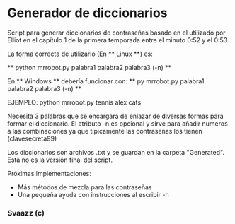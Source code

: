 # Generador de diccionarios

Script para generar diccionarios de contraseñas basado en el utilizado por Elliot en el capítulo 1 de la primera temporada entre el minuto 0:52 y el 0:53

La forma correcta de utilizarlo (En ** Linux **) es:

** python mrrobot.py palabra1 palabra2 palabra3 (-n) **

En ** Windows ** debería funcionar con:
** py mrrobot.py palabra1 palabra2 palabra3 (-n) **

EJEMPLO:
python mrrobot.py tennis alex cats

Necesita 3 palabras que se encargará de enlazar de diversas formas para formar el diccionario. El atributo -n es opcional y sirve para añadir numeros a las combinaciones ya que típicamente las contraseñas los tienen (clavesecreta99)

Los diccionarios son archivos .txt y se guardan en la carpeta "Generated".
Esta no es la versión final del script.

Próximas implementaciones:
  - Más métodos de mezcla para las contraseñas
  - Una pequeña ayuda con instrucciones al escribir -h

### Svaazz (c)
